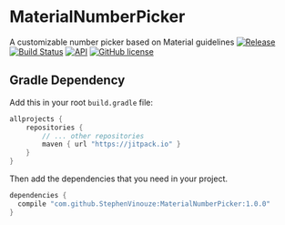 # MaterialNumberPicker
A customizable number picker based on Material guidelines
[![Release](https://jitpack.io/v/StephenVinouze/MaterialNumberPicker.svg)](https://jitpack.io/#StephenVinouze/MaterialNumberPicker)
[![Build Status](https://travis-ci.org/StephenVinouze/MaterialNumberPicker.svg)](https://travis-ci.org/StephenVinouze/MaterialNumberPicker)
[![API](https://img.shields.io/badge/API-14%2B-brightgreen.svg?style=flat)](https://android-arsenal.com/api?level=14)
[![GitHub license](http://img.shields.io/badge/license-APACHE2-blue.svg)](https://github.com/StephenVinouze/AdvancedRecyclerView/blob/master/LICENSE)

## Gradle Dependency

Add this in your root `build.gradle` file:

```gradle
allprojects {
	repositories {
		// ... other repositories
		maven { url "https://jitpack.io" }
	}
}
```

Then add the dependencies that you need in your project.

```gradle
dependencies {
  compile "com.github.StephenVinouze:MaterialNumberPicker:1.0.0"
}
```